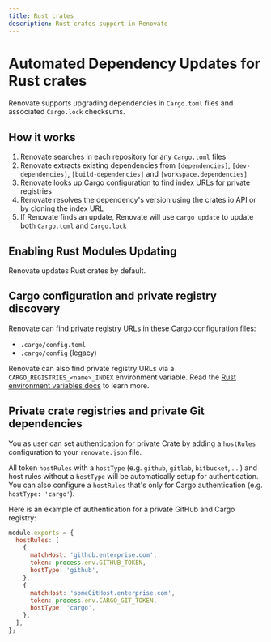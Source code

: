 ```yaml
---
title: Rust crates
description: Rust crates support in Renovate
---
```


# Automated Dependency Updates for Rust crates

Renovate supports upgrading dependencies in `Cargo.toml` files and associated `Cargo.lock` checksums.

## How it works

1. Renovate searches in each repository for any `Cargo.toml` files
1. Renovate extracts existing dependencies from `[dependencies]`, `[dev-dependencies]`, `[build-dependencies]` and `[workspace.dependencies]`
1. Renovate looks up Cargo configuration to find index URLs for private registries
1. Renovate resolves the dependency's version using the crates.io API or by cloning the index URL
1. If Renovate finds an update, Renovate will use `cargo update` to update both `Cargo.toml` and `Cargo.lock`

## Enabling Rust Modules Updating

Renovate updates Rust crates by default.

## Cargo configuration and private registry discovery

Renovate can find private registry URLs in these Cargo configuration files:

- `.cargo/config.toml`
- `.cargo/config` (legacy)

Renovate can also find private registry URLs via a `CARGO_REGISTRIES_<name>_INDEX` environment variable.
Read the [Rust environment variables docs](https://doc.rust-lang.org/cargo/reference/environment-variables.html#configuration-environment-variables) to learn more.

## Private crate registries and private Git dependencies

You as user can set authentication for private Crate by adding a `hostRules` configuration to your `renovate.json` file.

All token `hostRules` with a `hostType` (e.g. `github`, `gitlab`, `bitbucket`, ... ) and host rules without a `hostType` will be automatically setup for authentication.
You can also configure a `hostRules` that's only for Cargo authentication (e.g. `hostType: 'cargo'`).

Here is an example of authentication for a private GitHub and Cargo registry:

```js
module.exports = {
  hostRules: [
    {
      matchHost: 'github.enterprise.com',
      token: process.env.GITHUB_TOKEN,
      hostType: 'github',
    },
    {
      matchHost: 'someGitHost.enterprise.com',
      token: process.env.CARGO_GIT_TOKEN,
      hostType: 'cargo',
    },
  ],
};
```

